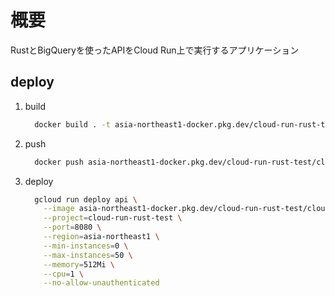 # 概要

RustとBigQueryを使ったAPIをCloud Run上で実行するアプリケーション

## deploy

1. build

    ```sh
      docker build . -t asia-northeast1-docker.pkg.dev/cloud-run-rust-test/cloud-run-rust-test/api:latest
    ```

1. push

    ```sh
      docker push asia-northeast1-docker.pkg.dev/cloud-run-rust-test/cloud-run-rust-test/api:latest
    ```

1. deploy

    ```sh
      gcloud run deploy api \
        --image asia-northeast1-docker.pkg.dev/cloud-run-rust-test/cloud-run-rust-test/api:latest \
        --project=cloud-run-rust-test \
        --port=8080 \
        --region=asia-northeast1 \
        --min-instances=0 \
        --max-instances=50 \
        --memory=512Mi \
        --cpu=1 \
        --no-allow-unauthenticated
    ```